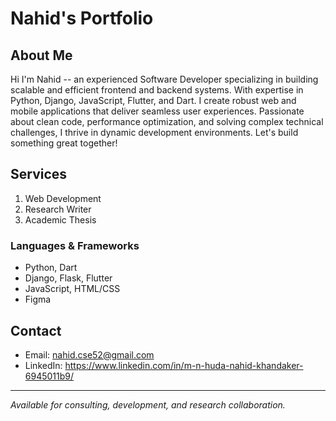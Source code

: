 # Nahid's Portfolio

## About Me
Hi I'm Nahid -- an experienced Software Developer specializing in building scalable and efficient frontend and backend systems. With expertise in Python, Django, JavaScript, Flutter, and Dart. I create robust web and mobile applications that deliver seamless user experiences. Passionate about clean code, performance optimization, and solving complex technical challenges, I thrive in dynamic development environments. Let's build something great together!

## Services
1. Web Development
2. Research Writer
3. Academic Thesis


### Languages & Frameworks
- Python, Dart 
- Django, Flask, Flutter
- JavaScript, HTML/CSS
- Figma


## Contact
- Email: nahid.cse52@gmail.com
- LinkedIn: https://www.linkedin.com/in/m-n-huda-nahid-khandaker-6945011b9/

---
*Available for consulting, development, and research collaboration.*
